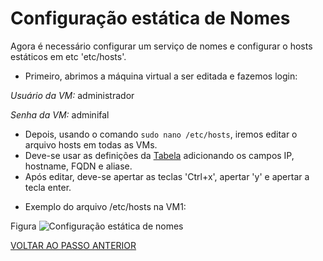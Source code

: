 # Configuração estática de Nomes

Agora é necessário configurar um serviço de nomes e configurar o hosts estáticos em etc 'etc/hosts'.

- Primeiro, abrimos a máquina virtual a ser editada e fazemos login:

*Usuário da VM:* administrador

*Senha da VM:* adminifal

- Depois, usando o comando ``sudo nano /etc/hosts``, iremos editar o arquivo hosts em todas as VMs.
- Deve-se usar as definições da [Tabela](https://github.com/laurargs/RedeApolo/blob/main/Tabela.md) adicionando os campos IP, hostname, FQDN e aliase.  
- Após editar, deve-se apertar as teclas 'Ctrl+x', apertar 'y' e apertar a tecla enter.   


* Exemplo do arquivo /etc/hosts na VM1:

Figura 
![Configuração estática de nomes](https://user-images.githubusercontent.com/103062837/187730708-8a921f6a-0616-4393-80ef-c7a371aa31a9.png)



[VOLTAR AO PASSO ANTERIOR](https://github.com/laurargs/RedeApolo/blob/main/RedeApolo-main/RedeApolo-main/3%20-%20Acesso%20Remoto%20SSH%20com%20(Host%20Only)%20no%20Virtual%20Box.md)
